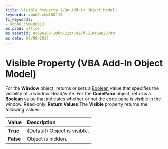 ```yaml
---
title: Visible Property (VBA Add-In Object Model)
keywords: vbob6.chm100113
f1_keywords:
- vbob6.chm100113
ms.prod: office
ms.assetid: 0c99e103-10bc-22c4-028f-51046e028700
ms.date: 06/08/2017
---
```



# Visible Property (VBA Add-In Object Model)



For the  **Window** object, returns or sets a [Boolean](../../Glossary/vbe-glossary.md#boolean-data-type) value that specifies the visibility of a window. Read/write. For the **CodePane** object, returns a **Boolean** value that indicates whether or not the [code pane](../../Glossary/vbe-glossary.md#code-pane) is visible in the window. Read-only.
 **Return Values**
The  **Visible** property returns the following values:


|**Value**|**Description**|
|:-----|:-----|
|**True**|(Default) Object is visible.|
|**False**|Object is hidden.|

